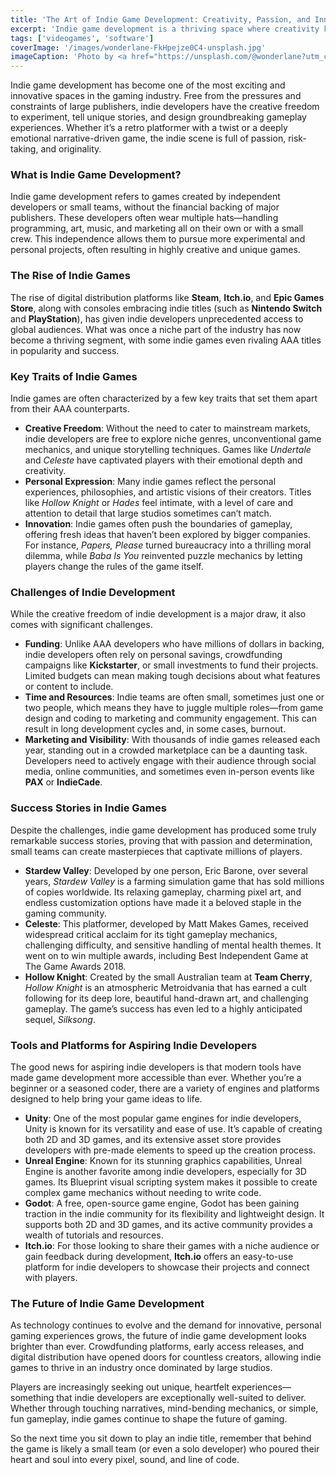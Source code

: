 ```yaml
---
title: 'The Art of Indie Game Development: Creativity, Passion, and Innovation'
excerpt: 'Indie game development is a thriving space where creativity knows no bounds. Free from the constraints of big studios, indie developers are pushing the boundaries of storytelling, gameplay, and design. But behind every successful indie game lies a story of dedication, passion, and a drive to innovate.'
tags: ['videogames', 'software']
coverImage: '/images/wonderlane-FkHpejze0C4-unsplash.jpg'
imageCaption: 'Photo by <a href="https://unsplash.com/@wonderlane?utm_content=creditCopyText&utm_medium=referral&utm_source=unsplash">Wonderlane</a> on <a href="https://unsplash.com/photos/man-wearing-gray-long-sleeved-shirt-and-blue-denim-jeans-walking-on-beige-area-rug-FkHpejze0C4?utm_content=creditCopyText&utm_medium=referral&utm_source=unsplash">Unsplash</a>'
---
```


Indie game development has become one of the most exciting and innovative spaces in the gaming industry. Free from the pressures and constraints of large publishers, indie developers have the creative freedom to experiment, tell unique stories, and design groundbreaking gameplay experiences. Whether it’s a retro platformer with a twist or a deeply emotional narrative-driven game, the indie scene is full of passion, risk-taking, and originality.

### What is Indie Game Development?

Indie game development refers to games created by independent developers or small teams, without the financial backing of major publishers. These developers often wear multiple hats—handling programming, art, music, and marketing all on their own or with a small crew. This independence allows them to pursue more experimental and personal projects, often resulting in highly creative and unique games.

### The Rise of Indie Games

The rise of digital distribution platforms like **Steam**, **Itch.io**, and **Epic Games Store**, along with consoles embracing indie titles (such as **Nintendo Switch** and **PlayStation**), has given indie developers unprecedented access to global audiences. What was once a niche part of the industry has now become a thriving segment, with some indie games even rivaling AAA titles in popularity and success.

### Key Traits of Indie Games

Indie games are often characterized by a few key traits that set them apart from their AAA counterparts.

- **Creative Freedom**: Without the need to cater to mainstream markets, indie developers are free to explore niche genres, unconventional game mechanics, and unique storytelling techniques. Games like _Undertale_ and _Celeste_ have captivated players with their emotional depth and creativity.
- **Personal Expression**: Many indie games reflect the personal experiences, philosophies, and artistic visions of their creators. Titles like _Hollow Knight_ or _Hades_ feel intimate, with a level of care and attention to detail that large studios sometimes can’t match.
- **Innovation**: Indie games often push the boundaries of gameplay, offering fresh ideas that haven’t been explored by bigger companies. For instance, _Papers, Please_ turned bureaucracy into a thrilling moral dilemma, while _Baba Is You_ reinvented puzzle mechanics by letting players change the rules of the game itself.

### Challenges of Indie Development

While the creative freedom of indie development is a major draw, it also comes with significant challenges.

- **Funding**: Unlike AAA developers who have millions of dollars in backing, indie developers often rely on personal savings, crowdfunding campaigns like **Kickstarter**, or small investments to fund their projects. Limited budgets can mean making tough decisions about what features or content to include.
- **Time and Resources**: Indie teams are often small, sometimes just one or two people, which means they have to juggle multiple roles—from game design and coding to marketing and community engagement. This can result in long development cycles and, in some cases, burnout.
- **Marketing and Visibility**: With thousands of indie games released each year, standing out in a crowded marketplace can be a daunting task. Developers need to actively engage with their audience through social media, online communities, and sometimes even in-person events like **PAX** or **IndieCade**.

### Success Stories in Indie Games

Despite the challenges, indie game development has produced some truly remarkable success stories, proving that with passion and determination, small teams can create masterpieces that captivate millions of players.

- **Stardew Valley**: Developed by one person, Eric Barone, over several years, _Stardew Valley_ is a farming simulation game that has sold millions of copies worldwide. Its relaxing gameplay, charming pixel art, and endless customization options have made it a beloved staple in the gaming community.
- **Celeste**: This platformer, developed by Matt Makes Games, received widespread critical acclaim for its tight gameplay mechanics, challenging difficulty, and sensitive handling of mental health themes. It went on to win multiple awards, including Best Independent Game at The Game Awards 2018.
- **Hollow Knight**: Created by the small Australian team at **Team Cherry**, _Hollow Knight_ is an atmospheric Metroidvania that has earned a cult following for its deep lore, beautiful hand-drawn art, and challenging gameplay. The game’s success has even led to a highly anticipated sequel, _Silksong_.

### Tools and Platforms for Aspiring Indie Developers

The good news for aspiring indie developers is that modern tools have made game development more accessible than ever. Whether you’re a beginner or a seasoned coder, there are a variety of engines and platforms designed to help bring your game ideas to life.

- **Unity**: One of the most popular game engines for indie developers, Unity is known for its versatility and ease of use. It’s capable of creating both 2D and 3D games, and its extensive asset store provides developers with pre-made elements to speed up the creation process.
- **Unreal Engine**: Known for its stunning graphics capabilities, Unreal Engine is another favorite among indie developers, especially for 3D games. Its Blueprint visual scripting system makes it possible to create complex game mechanics without needing to write code.
- **Godot**: A free, open-source game engine, Godot has been gaining traction in the indie community for its flexibility and lightweight design. It supports both 2D and 3D games, and its active community provides a wealth of tutorials and resources.
- **Itch.io**: For those looking to share their games with a niche audience or gain feedback during development, **Itch.io** offers an easy-to-use platform for indie developers to showcase their projects and connect with players.

### The Future of Indie Game Development

As technology continues to evolve and the demand for innovative, personal gaming experiences grows, the future of indie game development looks brighter than ever. Crowdfunding platforms, early access releases, and digital distribution have opened doors for countless creators, allowing indie games to thrive in an industry once dominated by large studios.

Players are increasingly seeking out unique, heartfelt experiences—something that indie developers are exceptionally well-suited to deliver. Whether through touching narratives, mind-bending mechanics, or simple, fun gameplay, indie games continue to shape the future of gaming.

So the next time you sit down to play an indie title, remember that behind the game is likely a small team (or even a solo developer) who poured their heart and soul into every pixel, sound, and line of code.
